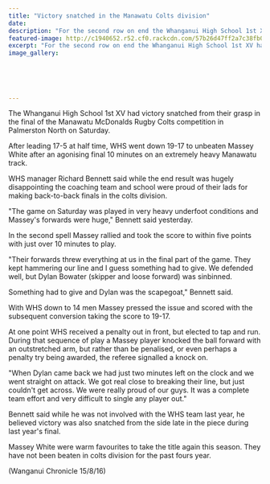 ```yaml
---
title: "Victory snatched in the Manawatu Colts division"
date: 
description: "For the second row on end the Whanganui High School 1st XV have finished runners-up to Massey White in the Manawatu Colts division after narrowly beaten again in Saturday's final..."
featured-image: http://c1940652.r52.cf0.rackcdn.com/57b26d47ff2a7c38fb00139c/1st-XV-runners-up-to-Massey-in-the-Manawatu-Colts-div-13-Aug-2016.jpg
excerpt: "For the second row on end the Whanganui High School 1st XV have finished runners-up to Massey White in the Manawatu Colts division after narrowly beaten again in Saturday's final."
image_gallery:
    
    
    
    
    
---
```


<p>The Whanganui High School 1st XV had victory snatched from their grasp in the final of the Manawatu McDonalds Rugby Colts competition in Palmerston North on Saturday.</p>
<p>After leading 17-5 at half time, WHS went down 19-17 to unbeaten Massey White after an agonising final 10 minutes on an extremely heavy Manawatu track.</p>
<p>WHS manager Richard Bennett said while the end result was hugely disappointing the coaching team and school were proud of their lads for making back-to-back finals in the colts division.</p>
<p>"The game on Saturday was played in very heavy underfoot conditions and Massey's forwards were huge," Bennett said yesterday.</p>
<p>In the second spell Massey rallied and took the score to within five points with just over 10 minutes to play.</p>
<p>"Their forwards threw everything at us in the final part of the game. They kept hammering our line and I guess something had to give. We defended well, but Dylan Bowater (skipper and loose forward) was sinbinned.</p>
<p>Something had to give and Dylan was the scapegoat," Bennett said.</p>
<p>With WHS down to 14 men Massey pressed the issue and scored with the subsequent conversion taking the score to 19-17.</p>
<p>At one point WHS received a penalty out in front, but elected to tap and run. During that sequence of play a Massey player knocked the ball forward with an outstretched arm, but rather than be penalised, or even perhaps a penalty try being awarded, the referee signalled a knock on.</p>
<p>"When Dylan came back we had just two minutes left on the clock and we went straight on attack. We got real close to breaking their line, but just couldn't get across. We were really proud of our guys. It was a complete team effort and very difficult to single any player out."</p>
<p>Bennett said while he was not involved with the WHS team last year, he believed victory was also snatched from the side late in the piece during last year's final.</p>
<p>Massey White were warm favourites to take the title again this season. They have not been beaten in colts division for the past fours year.</p>
<p>(Wanganui Chronicle 15/8/16)</p>

